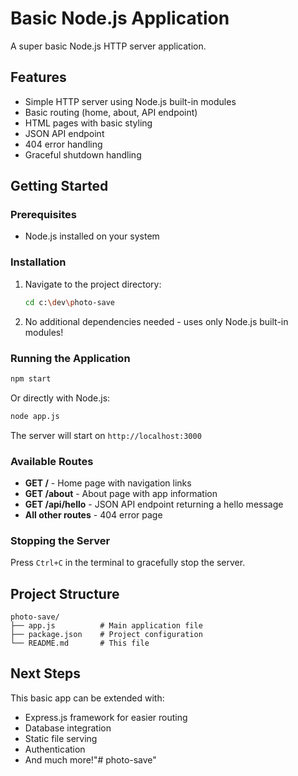 # Basic Node.js Application

A super basic Node.js HTTP server application.

## Features

- Simple HTTP server using Node.js built-in modules
- Basic routing (home, about, API endpoint)
- HTML pages with basic styling
- JSON API endpoint
- 404 error handling
- Graceful shutdown handling

## Getting Started

### Prerequisites

- Node.js installed on your system

### Installation

1. Navigate to the project directory:
   ```bash
   cd c:\dev\photo-save
   ```

2. No additional dependencies needed - uses only Node.js built-in modules!

### Running the Application

```bash
npm start
```

Or directly with Node.js:

```bash
node app.js
```

The server will start on `http://localhost:3000`

### Available Routes

- **GET /** - Home page with navigation links
- **GET /about** - About page with app information
- **GET /api/hello** - JSON API endpoint returning a hello message
- **All other routes** - 404 error page

### Stopping the Server

Press `Ctrl+C` in the terminal to gracefully stop the server.

## Project Structure

```
photo-save/
├── app.js          # Main application file
├── package.json    # Project configuration
└── README.md       # This file
```

## Next Steps

This basic app can be extended with:
- Express.js framework for easier routing
- Database integration
- Static file serving
- Authentication
- And much more!"# photo-save" 
